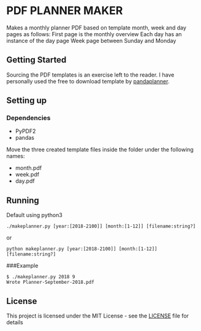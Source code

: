 # PDF PLANNER MAKER

Makes a monthly planner PDF based on template month, week and day pages as follows:
First page is the monthly overview
Each day has an instance of the day page
Week page between Sunday and Monday

## Getting Started

Sourcing the PDF templates is an exercise left to the reader. I have personally used the free to download template by [pandaplanner](https://pandaplanner.com/).

## Setting up

### Dependencies
* PyPDF2
* pandas

Move the three created template files inside the folder under the following names:
* month.pdf
* week.pdf
* day.pdf

## Running

Default using python3

`./makeplanner.py [year:[2018-2100]] [month:[1-12]] [filename:string?]`

or

`python makeplanner.py [year:[2018-2100]] [month:[1-12]] [filename:string?]`

###Example

```
$ ./makeplanner.py 2018 9
Wrote Planner-September-2018.pdf
```

## License

This project is licensed under the MIT License - see the [LICENSE](LICENSE) file for details
